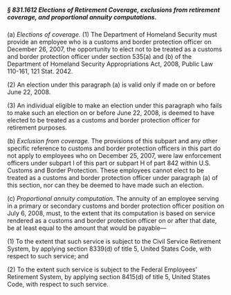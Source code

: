 ##### § 831.1612 Elections of Retirement Coverage, exclusions from retirement coverage, and proportional annuity computations. #####

(a) *Elections of coverage.* (1) The Department of Homeland Security must provide an employee who is a customs and border protection officer on December 26, 2007, the opportunity to elect not to be treated as a customs and border protection officer under section 535(a) and (b) of the Department of Homeland Security Appropriations Act, 2008, Public Law 110-161, 121 Stat. 2042.

(2) An election under this paragraph (a) is valid only if made on or before June 22, 2008.

(3) An individual eligible to make an election under this paragraph who fails to make such an election on or before June 22, 2008, is deemed to have elected to be treated as a customs and border protection officer for retirement purposes.

(b) *Exclusion from coverage.* The provisions of this subpart and any other specific reference to customs and border protection officers in this part do not apply to employees who on December 25, 2007, were law enforcement officers under subpart I of this part or subpart H of part 842 within U.S. Customs and Border Protection. These employees cannot elect to be treated as a customs and border protection officer under paragraph (a) of this section, nor can they be deemed to have made such an election.

(c) *Proportional annuity computation.* The annuity of an employee serving in a primary or secondary customs and border protection officer position on July 6, 2008, must, to the extent that its computation is based on service rendered as a customs and border protection officer on or after that date, be at least equal to the amount that would be payable—

(1) To the extent that such service is subject to the Civil Service Retirement System, by applying section 8339(d) of title 5, United States Code, with respect to such service; and

(2) To the extent such service is subject to the Federal Employees' Retirement System, by applying section 8415(d) of title 5, United States Code, with respect to such service.